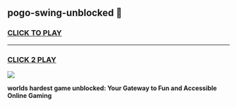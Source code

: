 
## pogo-swing-unblocked 👋
<h3>
<a href="https://premium.freeplayer.one?title=pogo-swing-unblocked&ref=14F">CLICK TO PLAY</a></h3>
<hr>

<h3>
<a href="https://premium.freeplayer.one?title=pogo-swing-unblocked&ref=14F">CLICK 2 PLAY</a>
  
</h3>

<a href="https://premium.freeplayer.one?title=pogo-swing-unblocked&ref=12F/"><img src="https://clearcache.store/games.png"></a>


**worlds hardest game unblocked: Your Gateway to Fun and Accessible Online Gaming**
